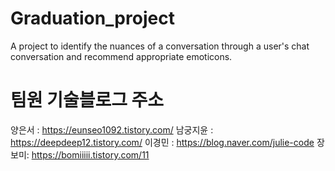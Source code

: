# Graduation_project
A project to identify the nuances of a conversation through a user's chat conversation and recommend appropriate emoticons.

# 팀원 기술블로그 주소
양은서 : https://eunseo1092.tistory.com/
남궁지윤 : https://deepdeep12.tistory.com/
이경민 : https://blog.naver.com/julie-code 
장보미: https://bomiiiii.tistory.com/11
